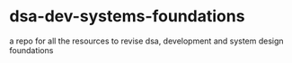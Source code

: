 # dsa-dev-systems-foundations
a repo for all the resources to revise dsa, development and system design foundations
